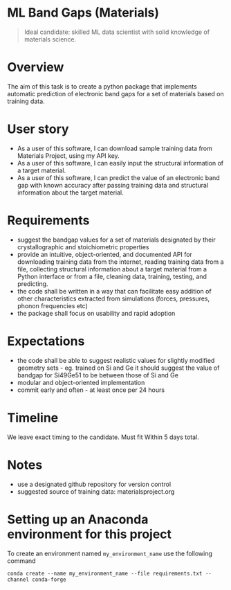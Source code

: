 # ML Band Gaps (Materials)

> Ideal candidate: skilled ML data scientist with solid knowledge of materials science.

# Overview

The aim of this task is to create a python package that implements automatic prediction of electronic band gaps for a set of materials based on training data.

# User story

- As a user of this software, I can download sample training data from Materials Project, using my API key.
- As a user of this software, I can easily input the structural information of a target material.
- As a user of this software, I can predict the value of an electronic band gap with known accuracy after passing training data and structural information about the target material.

# Requirements

- suggest the bandgap values for a set of materials designated by their crystallographic and stoichiometric properties
- provide an intuitive, object-oriented, and documented API for downloading training data from the internet, reading training data from a file, collecting structural information about a target material from a Python interface or from a file, cleaning data, training, testing, and predicting.
- the code shall be written in a way that can facilitate easy addition of other characteristics extracted from simulations (forces, pressures, phonon frequencies etc)
- the package shall focus on usability and rapid adoption

# Expectations

- the code shall be able to suggest realistic values for slightly modified geometry sets - eg. trained on Si and Ge it should suggest the value of bandgap for Si49Ge51 to be between those of Si and Ge
- modular and object-oriented implementation
- commit early and often - at least once per 24 hours

# Timeline

We leave exact timing to the candidate. Must fit Within 5 days total.

# Notes

- use a designated github repository for version control
- suggested source of training data: materialsproject.org

# Setting up an Anaconda environment for this project

To create an environment named `my_environment_name` use the following command

```
conda create --name my_environment_name --file requirements.txt --channel conda-forge
```